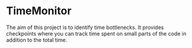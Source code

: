 TimeMonitor
===========

The aim of this project is to identify time bottlenecks. It provides checkpoints where you can track time spent on small parts of the code in addition to the total time.